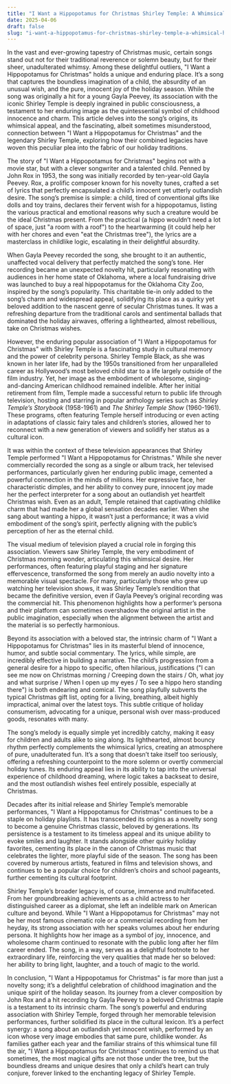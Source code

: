 ```yaml
---
title: "I Want a Hippopotamus for Christmas Shirley Temple: A Whimsical Holiday Legacy"
date: 2025-04-06
draft: false
slug: "i-want-a-hippopotamus-for-christmas-shirley-temple-a-whimsical-holiday-legacy" 
---
```


In the vast and ever-growing tapestry of Christmas music, certain songs stand out not for their traditional reverence or solemn beauty, but for their sheer, unadulterated whimsy. Among these delightful outliers, "I Want a Hippopotamus for Christmas" holds a unique and enduring place. It’s a song that captures the boundless imagination of a child, the absurdity of an unusual wish, and the pure, innocent joy of the holiday season. While the song was originally a hit for a young Gayla Peevey, its association with the iconic Shirley Temple is deeply ingrained in public consciousness, a testament to her enduring image as the quintessential symbol of childhood innocence and charm. This article delves into the song’s origins, its whimsical appeal, and the fascinating, albeit sometimes misunderstood, connection between "I Want a Hippopotamus for Christmas" and the legendary Shirley Temple, exploring how their combined legacies have woven this peculiar plea into the fabric of our holiday traditions.

The story of "I Want a Hippopotamus for Christmas" begins not with a movie star, but with a clever songwriter and a talented child. Penned by John Rox in 1953, the song was initially recorded by ten-year-old Gayla Peevey. Rox, a prolific composer known for his novelty tunes, crafted a set of lyrics that perfectly encapsulated a child’s innocent yet utterly outlandish desire. The song’s premise is simple: a child, tired of conventional gifts like dolls and toy trains, declares their fervent wish for a hippopotamus, listing the various practical and emotional reasons why such a creature would be the ideal Christmas present. From the practical (a hippo wouldn’t need a lot of space, just "a room with a roof") to the heartwarming (it could help her with her chores and even "eat the Christmas tree"), the lyrics are a masterclass in childlike logic, escalating in their delightful absurdity.

When Gayla Peevey recorded the song, she brought to it an authentic, unaffected vocal delivery that perfectly matched the song’s tone. Her recording became an unexpected novelty hit, particularly resonating with audiences in her home state of Oklahoma, where a local fundraising drive was launched to buy a real hippopotamus for the Oklahoma City Zoo, inspired by the song’s popularity. This charitable tie-in only added to the song’s charm and widespread appeal, solidifying its place as a quirky yet beloved addition to the nascent genre of secular Christmas tunes. It was a refreshing departure from the traditional carols and sentimental ballads that dominated the holiday airwaves, offering a lighthearted, almost rebellious, take on Christmas wishes.

However, the enduring popular association of "I Want a Hippopotamus for Christmas" with Shirley Temple is a fascinating study in cultural memory and the power of celebrity persona. Shirley Temple Black, as she was known in her later life, had by the 1950s transitioned from her unparalleled career as Hollywood’s most beloved child star to a life largely outside of the film industry. Yet, her image as the embodiment of wholesome, singing-and-dancing American childhood remained indelible. After her initial retirement from film, Temple made a successful return to public life through television, hosting and starring in popular anthology series such as *Shirley Temple’s Storybook* (1958-1961) and *The Shirley Temple Show* (1960-1961). These programs, often featuring Temple herself introducing or even acting in adaptations of classic fairy tales and children’s stories, allowed her to reconnect with a new generation of viewers and solidify her status as a cultural icon.

It was within the context of these television appearances that Shirley Temple performed "I Want a Hippopotamus for Christmas." While she never commercially recorded the song as a single or album track, her televised performances, particularly given her enduring public image, cemented a powerful connection in the minds of millions. Her expressive face, her characteristic dimples, and her ability to convey pure, innocent joy made her the perfect interpreter for a song about an outlandish yet heartfelt Christmas wish. Even as an adult, Temple retained that captivating childlike charm that had made her a global sensation decades earlier. When she sang about wanting a hippo, it wasn’t just a performance; it was a vivid embodiment of the song’s spirit, perfectly aligning with the public’s perception of her as the eternal child.

The visual medium of television played a crucial role in forging this association. Viewers saw Shirley Temple, the very embodiment of Christmas morning wonder, articulating this whimsical desire. Her performances, often featuring playful staging and her signature effervescence, transformed the song from merely an audio novelty into a memorable visual spectacle. For many, particularly those who grew up watching her television shows, it was Shirley Temple’s rendition that became the definitive version, even if Gayla Peevey’s original recording was the commercial hit. This phenomenon highlights how a performer’s persona and their platform can sometimes overshadow the original artist in the public imagination, especially when the alignment between the artist and the material is so perfectly harmonious.

Beyond its association with a beloved star, the intrinsic charm of "I Want a Hippopotamus for Christmas" lies in its masterful blend of innocence, humor, and subtle social commentary. The lyrics, while simple, are incredibly effective in building a narrative. The child’s progression from a general desire for a hippo to specific, often hilarious, justifications ("I can see me now on Christmas morning / Creeping down the stairs / Oh, what joy and what surprise / When I open up my eyes / To see a hippo hero standing there") is both endearing and comical. The song playfully subverts the typical Christmas gift list, opting for a living, breathing, albeit highly impractical, animal over the latest toys. This subtle critique of holiday consumerism, advocating for a unique, personal wish over mass-produced goods, resonates with many.

The song’s melody is equally simple yet incredibly catchy, making it easy for children and adults alike to sing along. Its lighthearted, almost bouncy rhythm perfectly complements the whimsical lyrics, creating an atmosphere of pure, unadulterated fun. It’s a song that doesn’t take itself too seriously, offering a refreshing counterpoint to the more solemn or overtly commercial holiday tunes. Its enduring appeal lies in its ability to tap into the universal experience of childhood dreaming, where logic takes a backseat to desire, and the most outlandish wishes feel entirely possible, especially at Christmas.

Decades after its initial release and Shirley Temple’s memorable performances, "I Want a Hippopotamus for Christmas" continues to be a staple on holiday playlists. It has transcended its origins as a novelty song to become a genuine Christmas classic, beloved by generations. Its persistence is a testament to its timeless appeal and its unique ability to evoke smiles and laughter. It stands alongside other quirky holiday favorites, cementing its place in the canon of Christmas music that celebrates the lighter, more playful side of the season. The song has been covered by numerous artists, featured in films and television shows, and continues to be a popular choice for children’s choirs and school pageants, further cementing its cultural footprint.

Shirley Temple’s broader legacy is, of course, immense and multifaceted. From her groundbreaking achievements as a child actress to her distinguished career as a diplomat, she left an indelible mark on American culture and beyond. While "I Want a Hippopotamus for Christmas" may not be her most famous cinematic role or a commercial recording from her heyday, its strong association with her speaks volumes about her enduring persona. It highlights how her image as a symbol of joy, innocence, and wholesome charm continued to resonate with the public long after her film career ended. The song, in a way, serves as a delightful footnote to her extraordinary life, reinforcing the very qualities that made her so beloved: her ability to bring light, laughter, and a touch of magic to the world.

In conclusion, "I Want a Hippopotamus for Christmas" is far more than just a novelty song; it’s a delightful celebration of childhood imagination and the unique spirit of the holiday season. Its journey from a clever composition by John Rox and a hit recording by Gayla Peevey to a beloved Christmas staple is a testament to its intrinsic charm. The song’s powerful and enduring association with Shirley Temple, forged through her memorable television performances, further solidified its place in the cultural lexicon. It’s a perfect synergy: a song about an outlandish yet innocent wish, performed by an icon whose very image embodies that same pure, childlike wonder. As families gather each year and the familiar strains of this whimsical tune fill the air, "I Want a Hippopotamus for Christmas" continues to remind us that sometimes, the most magical gifts are not those under the tree, but the boundless dreams and unique desires that only a child’s heart can truly conjure, forever linked to the enchanting legacy of Shirley Temple.